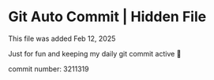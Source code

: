 # Git Auto Commit | Hidden File

This file was added Feb 12, 2025

Just for fun and keeping my daily git commit active 🤪

commit number: 3211319
